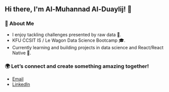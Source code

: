 ## Hi there, I'm Al-Muhannad Al-Duaylij! 👋

### 🌟 About Me
- I enjoy tackling challenges presented by raw data 🧩.  
- KFU CCSIT IS / Le Wagon Data Science Bootcamp 🎓.  
- Currently learning and building projects in data science and React/React Native 🚀.  

### 🌍 Let’s connect and create something amazing together!
- [Email](mailto:almohandfawzi@gmail.com)  
- [LinkedIn](https://www.linkedin.com/in/almuhannad-alduaylij-6312aa226/)  





